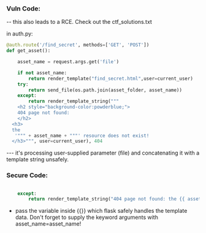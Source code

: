 
### Vuln Code:

-- this also leads to a RCE. Check out the ctf_solutions.txt

in auth.py:
```python
@auth.route('/find_secret', methods=['GET', 'POST'])
def get_asset():

    asset_name = request.args.get('file')

    if not asset_name:
        return render_template("find_secret.html",user=current_user)
    try:
        return send_file(os.path.join(asset_folder, asset_name))
    except:
        return render_template_string("""
    <h2 style="background-color:powderblue;">
    404 page not found:
    </h2>
  <h3>
  the
   '""" + asset_name + """' resource does not exist!
  </h3>""", user=current_user), 404


```
--- it's processing user-supplied parameter (file) and concatenating it with a template string unsafely.


### Secure Code:


```python

    except:
        return render_template_string("404 page not found: the {{ asset_name }} resource does not exist!", user=current_user, asset_name=asset_name), 404

```

- pass the variable inside {{}} which flask safely handles the template data. Don't forget to supply the keyword arguments with asset_name=asset_name!